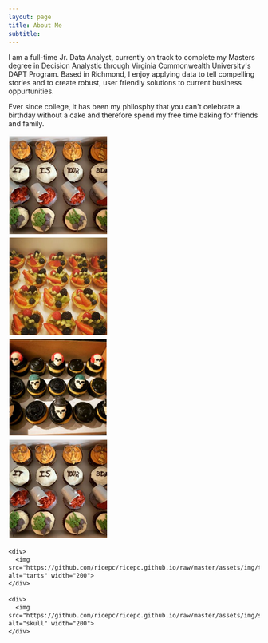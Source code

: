 ```yaml
---
layout: page
title: About Me
subtitle: 
---
```


I am a full-time Jr. Data Analyst, currently on track to complete my Masters degree in Decision Analystic through Virginia Commonwealth University's DAPT Program. Based in Richmond, I enjoy applying data to tell compelling stories and to create robust, user friendly solutions to current business oppurtunities. 

Ever since college, it has been my philosphy that you can't celebrate a birthday without a cake and therefore spend my free time baking for friends and family.

<div class="row">
  <div class="column">
    <img src="https://github.com/ricepc/ricepc.github.io/raw/master/assets/img/office.PNG" alt="office" width="200">
  </div>
  <div class="column">
    <img src="https://github.com/ricepc/ricepc.github.io/raw/master/assets/img/tarts.PNG" alt="tarts" width="200">
  </div>
  <div class="column">
    <img src="https://github.com/ricepc/ricepc.github.io/raw/master/assets/img/skull.PNG" alt="skull" width="200">
  </div>
</div>

<div class="content">
    <div>
      <img src="https://github.com/ricepc/ricepc.github.io/raw/master/assets/img/office.PNG" alt="office" width="200">
    </div>

    <div>
      <img src="https://github.com/ricepc/ricepc.github.io/raw/master/assets/img/tarts.PNG" alt="tarts" width="200">
    </div>

    <div>
      <img src="https://github.com/ricepc/ricepc.github.io/raw/master/assets/img/skull.PNG" alt="skull" width="200">
    </div>
</div>

